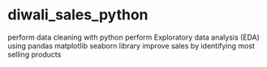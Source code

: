 # diwali_sales_python
perform data cleaning with python
perform Exploratory data analysis (EDA) using pandas matplotlib seaborn library
improve sales by identifying most selling products
